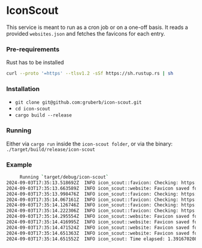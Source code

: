 # IconScout

This service is meant to run as a cron job or on a one-off basis. It reads a provided `websites.json` and fetches the favicons for each entry.

### Pre-requirements

Rust has to be installed
```bash
curl --proto '=https' --tlsv1.2 -sSf https://sh.rustup.rs | sh
```

### Installation

- `git clone git@github.com:gruberb/icon-scout.git`
- `cd icon-scout`
- `cargo build --release`

### Running

Either via `cargo run` inside the `icon-scout folder`, or via the binary: `./target/build/release/icon-scout`

### Example

```bash
     Running `target/debug/icon-scout`
2024-09-03T17:35:13.518692Z  INFO icon_scout::favicon: Checking: https://lobste.rs/touch-icon-144.png
2024-09-03T17:35:13.663589Z  INFO icon_scout::website: Favicon saved for https://lobste.rs as .png
2024-09-03T17:35:13.998476Z  INFO icon_scout::favicon: Checking: https://news.ycombinator.com/y18.svg
2024-09-03T17:35:14.067161Z  INFO icon_scout::favicon: Checking: https://theverge.com/icons/android_chrome_512x512.png
2024-09-03T17:35:14.126746Z  INFO icon_scout::favicon: Checking: https://github.githubassets.com/favicons/favicon.svg
2024-09-03T17:35:14.222306Z  INFO icon_scout::favicon: Checking: https://www.mozilla.org/media/img/favicons/mozilla/favicon-196x196.2af054fea211.png
2024-09-03T17:35:14.295554Z  INFO icon_scout::website: Favicon saved for https://github.com as .svg
2024-09-03T17:35:14.416995Z  INFO icon_scout::website: Favicon saved for https://news.ycombinator.com as .svg
2024-09-03T17:35:14.471524Z  INFO icon_scout::website: Favicon saved for https://theverge.com as .png
2024-09-03T17:35:14.651363Z  INFO icon_scout::website: Favicon saved for https://mozilla.org as .png
2024-09-03T17:35:14.651552Z  INFO icon_scout: Time elapsed: 1.391670208s
```
